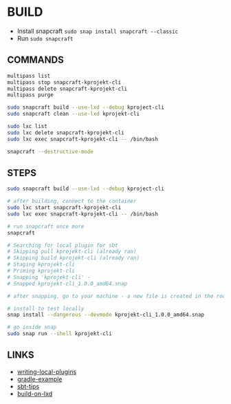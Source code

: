 # BUILD

- Install snapcraft `sudo snap install snapcraft --classic`
- Run `sudo snapcraft`

## COMMANDS

```bash
multipass list
multipass stop snapcraft-kprojekt-cli
multipass delete snapcraft-kprojekt-cli
multipass purge

sudo snapcraft build --use-lxd --debug kproject-cli
sudo snapcraft clean --use-lxd kprojekt-cli

sudo lxc list
sudo lxc delete snapcraft-kprojekt-cli
sudo lxc exec snapcraft-kprojekt-cli -- /bin/bash

snapcraft --destructive-mode
```

## STEPS

```bash
sudo snapcraft build --use-lxd --debug kproject-cli

# after building, connect to the container
sudo lxc start snapcraft-kprojekt-cli
sudo lxc exec snapcraft-kprojekt-cli -- /bin/bash

# run snapcraft once more
snapcraft

# Searching for local plugin for sbt
# Skipping pull kprojekt-cli (already ran)
# Skipping build kprojekt-cli (already ran)
# Staging kprojekt-cli 
# Priming kprojekt-cli 
# Snapping 'kprojekt-cli' - 
# Snapped kprojekt-cli_1.0.0_amd64.snap

# after snapping, go to your machine - a new file is created in the root directory `kprojekt-cli_1.0.0_amd64.snap`

# install to test locally
snap install --dangerous --devmode kprojekt-cli_1.0.0_amd64.snap

# go inside snap
sudo snap run --shell kprojekt-cli


```

## LINKS

- [writing-local-plugins](https://snapcraft.io/docs/writing-local-plugins)
- [gradle-example](https://github.com/snapcore/snapcraft/blob/master/snapcraft/plugins/gradle.py)
- [sbt-tips](https://kubuszok.com/2018/sbt-tips-and-tricks/)
- [build-on-lxd](https://snapcraft.io/docs/build-on-lxd)
